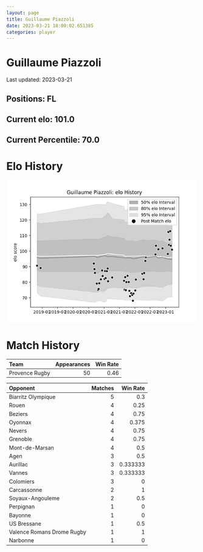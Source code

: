 ```yaml
---  
layout: page  
title: Guillaume Piazzoli  
date: 2023-03-21 18:09:02.651385  
categories: player  
---
```

# Guillaume Piazzoli


Last updated: 2023-03-21
## Positions: FL

## Current elo: 101.0

## Current Percentile: 70.0

# Elo History


![elo history](history_GuillaumePiazzoli.png)
# Match History


| Team           |   Appearances |   Win Rate |
|:---------------|--------------:|-----------:|
| Provence Rugby |            50 |       0.46 |

| Opponent                   |   Matches |   Win Rate |
|:---------------------------|----------:|-----------:|
| Biarritz Olympique         |         5 |   0.3      |
| Rouen                      |         4 |   0.25     |
| Beziers                    |         4 |   0.75     |
| Oyonnax                    |         4 |   0.375    |
| Nevers                     |         4 |   0.75     |
| Grenoble                   |         4 |   0.75     |
| Mont-de-Marsan             |         4 |   0.5      |
| Agen                       |         3 |   0.5      |
| Aurillac                   |         3 |   0.333333 |
| Vannes                     |         3 |   0.333333 |
| Colomiers                  |         3 |   0        |
| Carcassonne                |         2 |   1        |
| Soyaux-Angouleme           |         2 |   0.5      |
| Perpignan                  |         1 |   0        |
| Bayonne                    |         1 |   0        |
| US Bressane                |         1 |   0.5      |
| Valence Romans Drome Rugby |         1 |   1        |
| Narbonne                   |         1 |   0        |